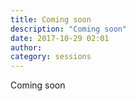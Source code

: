 ```yaml
---
title: Coming soon
description: "Coming soon"
date: 2017-10-29 02:01
author:
category: sessions
---
```

Coming soon